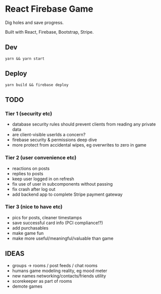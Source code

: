 # React Firebase Game

Dig holes and save progress.

Built with React, Firebase, Bootstrap, Stripe.

## Dev

```
yarn && yarn start
```

## Deploy

```
yarn build && firebase deploy
```

## TODO

### Tier 1 (security etc)

- database security rules should prevent clients from reading any private data
- are client-visible userIds a concern?
- firebase security & permissions deep dive
- more protect from accidental wipes, eg overwrites to zero in game

### Tier 2 (user convenience etc)

- reactions on posts
- replies to posts
- keep user logged in on refresh
- fix use of user in subcomponents without passing
- fix crash after log out
- add backend app to complete Stripe payment gateway

### Tier 3 (nice to have etc)

- pics for posts, cleaner timestamps
- save successful card info (PCI compliance!?)
- add purchasables
- make game fun
- make more useful/meaningful/valuable than game

## IDEAS

- groups -> rooms / post feeds / chat rooms
- humans game modeling reality, eg mood meter
- new names networking/contacts/friends utility
- scorekeeper as part of rooms
- demote games
